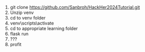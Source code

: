 1. git clone https://github.com/Sanbroh/HackHer2024Tutorial.git
2. Unzip venv
3. cd to venv folder
4. venv\scripts\activate
5. cd to appropriate learning folder
6. flask run
7. ???
8. profit
